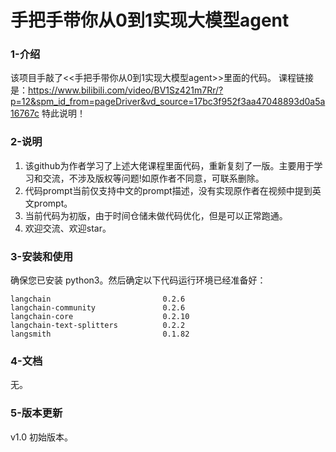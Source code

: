 
# 手把手带你从0到1实现大模型agent
### 1-介绍
该项目手敲了<<手把手带你从0到1实现大模型agent>>里面的代码。
课程链接是：https://www.bilibili.com/video/BV1Sz421m7Rr/?p=12&spm_id_from=pageDriver&vd_source=17bc3f952f3aa47048893d0a5a16767c 
特此说明！

### 2-说明
1. 该github为作者学习了上述大佬课程里面代码，重新复刻了一版。主要用于学习和交流，不涉及版权等问题!如原作者不同意，可联系删除。
2. 代码prompt当前仅支持中文的prompt描述，没有实现原作者在视频中提到英文prompt。
3. 当前代码为初版，由于时间仓储未做代码优化，但是可以正常跑通。
4. 欢迎交流、欢迎star。

### 3-安装和使用

确保您已安装 python3。然后确定以下代码运行环境已经准备好：
```
langchain                         0.2.6
langchain-community               0.2.6
langchain-core                    0.2.10
langchain-text-splitters          0.2.2
langsmith                         0.1.82
```

### 4-文档

无。

### 5-版本更新

v1.0 初始版本。
